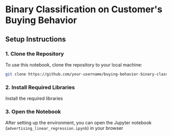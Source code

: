 # **Binary Classification on Customer's Buying Behavior**


## **Setup Instructions**

### **1. Clone the Repository**
To use this notebook, clone the repository to your local machine:

```bash
git clone https://github.com/your-username/buying-behavior-binary-classification.git
```

### **2. Install Required Libraries**
Install the required libraries 

### **3. Open the Notebook**
After setting up the environment, you can open the Jupyter notebook (`advertising_linear_regression.ipynb`) in your browser
